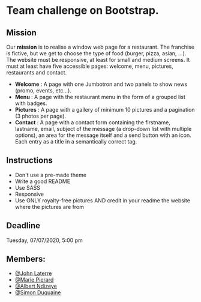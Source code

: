 # Team challenge on Bootstrap.
  
## Mission
Our **mission** is to realise a window web page for a restaurant. The franchise is fictive, but we get to choose the type of food (burger, pizza, asian, ...).
The website must be responsive, at least for small and medium screens. It must at least have five accessible pages: welcome, menu, pictures, restaurants and contact.

- **Welcome** : A page with one Jumbotron and two panels to show news (promo, events, etc...).
- **Menu** : A page with the restaurant menu in the form of a grouped list with badges.
- **Pictures** : A page with a gallery of minimum 10 pictures and a pagination (3 photos per page).
- **Contact** : A page with a contact form containing the firstname, lastname, email, subject of the message (a drop-down list with multiple options), an area for the message itself and a send button with an icon. Each entry as a title in a semantically correct tag.

## Instructions 
- Don't use a pre-made theme
- Write a good README
- Use SASS
- Responsive
- Use ONLY royalty-free pictures AND credit in your readme the website where the pictures are from
  
## Deadline
Tuesday, 07/07/2020, 5:00 pm

## Members:
- [@John Laterre](https://github.com/epictete)
- [@Marie Pierard](https://github.com/Marie-Pierard)
- [@Albert Ndizeye](https://github.com/AlbertNd)
- [@Simon Duquaine](https://github.com/simonduquaine)  
  